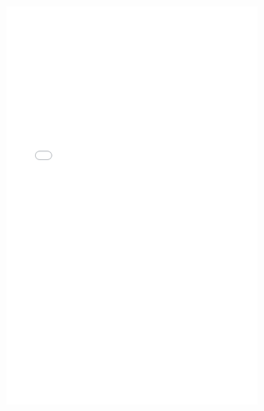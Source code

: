 <iframe src="/victorien-djontso-cv/svelte-3d-viewer/index" width="100%" height="800px" style="border:none;"></iframe>
